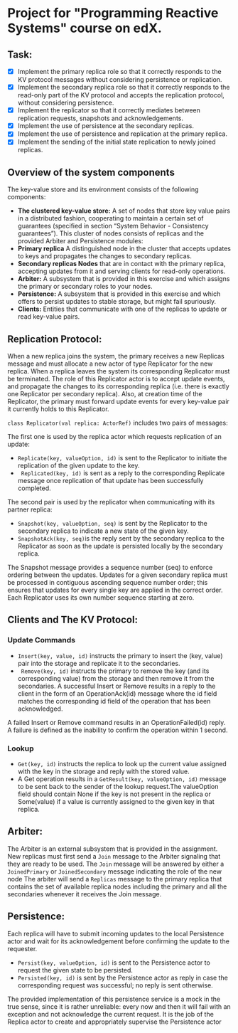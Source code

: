 # Project for "Programming Reactive Systems" course on edX.

## Task: 
- [x] Implement the primary replica role so that it correctly responds to the KV protocol messages without considering persistence or replication.
- [x] Implement the secondary replica role so that it correctly responds to the read-only part of the KV protocol and accepts the replication protocol, without considering persistence.
- [x] Implement the replicator so that it correctly mediates between replication requests, snapshots and acknowledgements.
- [x] Implement the use of persistence at the secondary replicas.
- [x] Implement the use of persistence and replication at the primary replica.
- [x] Implement the sending of the initial state replication to newly joined replicas.

## Overview of the system components
The key-value store and its environment consists of the following components:

- **The clustered key-value store:** A set of nodes that store key value pairs in a distributed fashion, cooperating to maintain a certain set of guarantees (specified in section “System Behavior - Consistency guarantees”). This cluster of nodes consists of replicas and the provided Arbiter and Persistence modules:
- **Primary replica** A distinguished node in the cluster that accepts updates to keys and propagates the changes to secondary replicas.
- **Secondary replicas Nodes** that are in contact with the primary replica, accepting updates from it and serving clients for read-only operations.
- **Arbiter:** A subsystem that is provided in this exercise and which assigns the primary or secondary roles to your nodes.
- **Persistence:** A subsystem that is provided in this exercise and which offers to persist updates to stable storage, but might fail spuriously.
- **Clients:** Entities that communicate with one of the replicas to update or read key-value pairs.

## Replication Protocol:
When a new replica joins the system, the primary receives a new Replicas message and must allocate a new actor of type Replicator for the new replica.
When a replica leaves the system its corresponding Replicator must be terminated. The role of this Replicator actor is to accept update events, and propagate the changes to its corresponding replica (i.e. there is exactly one Replicator per secondary replica). Also, at creation time of the Replicator, the primary must forward update events for every key-value pair it currently holds to this Replicator.

```class Replicator(val replica: ActorRef)``` includes two pairs of messages:

The first one is used by the replica actor which requests replication of an update:
- ```Replicate(key, valueOption, id)``` is sent to the Replicator to initiate the replication of the given update to the key.
- ``` Replicated(key, id)``` is sent as a reply to the corresponding Replicate message once replication of that update has been successfully completed.

The second pair is used by the replicator when communicating with its partner replica:
- ```Snapshot(key, valueOption, seq)``` is sent by the Replicator to the secondary replica to indicate a new state of the given key.
- ```SnapshotAck(key, seq)```is the reply sent by the secondary replica to the Replicator as soon as the update is persisted locally by the secondary replica.

The Snapshot message provides a sequence number (seq) to enforce ordering between the updates. Updates for a given secondary replica must be processed in contiguous ascending sequence number order; this ensures that updates for every single key are applied in the correct order. Each Replicator uses its own number sequence starting at zero.

## Clients and The KV Protocol:

### Update Commands
- ```Insert(key, value, id)```  instructs the primary to insert the (key, value) pair into the storage and replicate it to the secondaries.
- ``` Remove(key, id)``` instructs the primary to remove the key (and its corresponding value) from the storage and then remove it from the secondaries.
A successful Insert or Remove results in a reply to the client in the form of an OperationAck(id) message where the id field matches the corresponding id field of the operation that has been acknowledged.
 
A failed Insert or Remove command results in an OperationFailed(id) reply. A failure is defined as the inability to confirm the operation within 1 second.

### Lookup
- ```Get(key, id)``` instructs the replica to look up the current value assigned with the key in the storage and reply with the stored value.
- A Get operation results in a ```GetResult(key, valueOption, id)``` message to be sent back to the sender of the lookup request.The valueOption field should contain None if the key is not present in the replica or Some(value) if a value is currently assigned to the given key in that replica.

## Arbiter:
The Arbiter is an external subsystem that is provided in the assignment. 
New replicas must first send a ```Join``` message to the Arbiter signaling that they are ready to be used.
The ```Join``` message will be answered by either a ```JoinedPrimary``` or ```JoinedSecondary``` message indicating the role of the new node
The arbiter will send a ```Replicas``` message to the primary replica that contains the set of available replica nodes including the primary and all the secondaries whenever it receives the Join message.

## Persistence:
Each replica will have to submit incoming updates to the local Persistence actor and wait for its acknowledgement before confirming the update to the requester.
- ```Persist(key, valueOption, id)``` is sent to the Persistence actor to request the given state to be persisted.
- ```Persisted(key, id)``` is sent by the Persistence actor as reply in case the corresponding request was successful; no reply is sent otherwise.

The provided implementation of this persistence service is a mock in the true sense, since it is rather unreliable: every now and then it will fail with an exception and not acknowledge the current request. It is the job of the Replica actor to create and appropriately supervise the Persistence actor
